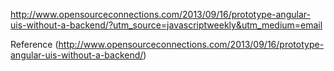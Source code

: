 http://www.opensourceconnections.com/2013/09/16/prototype-angular-uis-without-a-backend/?utm_source=javascriptweekly&utm_medium=email



Reference (http://www.opensourceconnections.com/2013/09/16/prototype-angular-uis-without-a-backend/)


